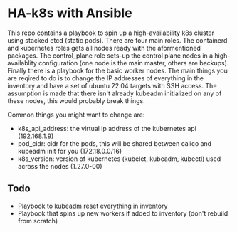 # HA-k8s with Ansible 

This repo contains a playbook to spin up a high-availability k8s cluster using stacked etcd (static pods). There are four main roles. The containerd and kubernetes roles gets all nodes ready with the aformentioned packages. The control_plane role sets-up the control plane nodes in a high-availablity configuration (one node is the main master, others are backups). Finally there is a playbook for the basic worker nodes. The main things you are reqired to do is to change the IP addresses of everything in the inventory and have a set of ubuntu 22.04 targets with SSH access. The assumption is made that there isn't already kubeadm initialized on any of these nodes, this would probably break things.

Common things you might want to change are:
 - k8s_api_address: the virtual ip address of the kubernetes api (192.168.1.9)
 - pod_cidr: cidr for the pods, this will be shared between calico and kubeadm init for you (172.18.0.0/16)
 - k8s_version: version of kubernetes (kubelet, kubeadm, kubectl) used across the nodes (1.27.0-00)

## Todo
 - Playbook to kubeadm reset everything in inventory
 - Playbook that spins up new workers if added to inventory (don't rebuild from scratch)
